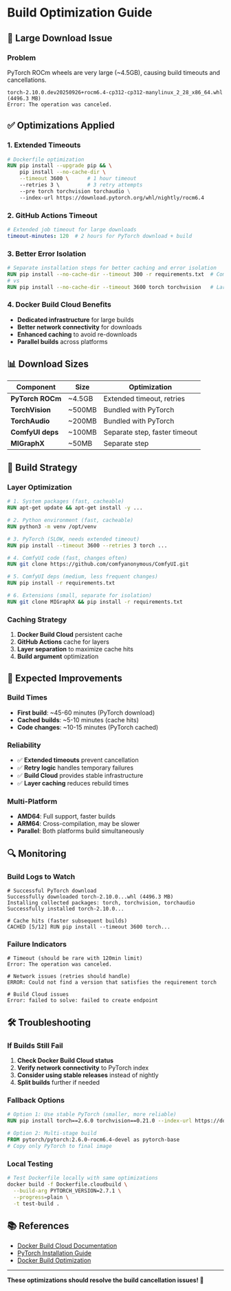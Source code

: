 # Build Optimization Guide

## 🐛 Large Download Issue

### **Problem**
PyTorch ROCm wheels are very large (~4.5GB), causing build timeouts and cancellations.

```
torch-2.10.0.dev20250926+rocm6.4-cp312-cp312-manylinux_2_28_x86_64.whl (4496.3 MB)
Error: The operation was canceled.
```

## ✅ Optimizations Applied

### **1. Extended Timeouts**
```dockerfile
# Dockerfile optimization
RUN pip install --upgrade pip && \
    pip install --no-cache-dir \
    --timeout 3600 \      # 1 hour timeout
    --retries 3 \         # 3 retry attempts
    --pre torch torchvision torchaudio \
    --index-url https://download.pytorch.org/whl/nightly/rocm6.4
```

### **2. GitHub Actions Timeout**
```yaml
# Extended job timeout for large downloads
timeout-minutes: 120  # 2 hours for PyTorch download + build
```

### **3. Better Error Isolation**
```dockerfile
# Separate installation steps for better caching and error isolation
RUN pip install --no-cache-dir --timeout 300 -r requirements.txt  # ComfyUI deps
# vs
RUN pip install --no-cache-dir --timeout 3600 torch torchvision   # Large PyTorch
```

### **4. Docker Build Cloud Benefits**
- **Dedicated infrastructure** for large builds
- **Better network connectivity** for downloads
- **Enhanced caching** to avoid re-downloads
- **Parallel builds** across platforms

## 📊 Download Sizes

| Component | Size | Optimization |
|-----------|------|-------------|
| **PyTorch ROCm** | ~4.5GB | Extended timeout, retries |
| **TorchVision** | ~500MB | Bundled with PyTorch |
| **TorchAudio** | ~200MB | Bundled with PyTorch |
| **ComfyUI deps** | ~100MB | Separate step, faster timeout |
| **MIGraphX** | ~50MB | Separate step |

## 🎯 Build Strategy

### **Layer Optimization**
```dockerfile
# 1. System packages (fast, cacheable)
RUN apt-get update && apt-get install -y ...

# 2. Python environment (fast, cacheable)  
RUN python3 -m venv /opt/venv

# 3. PyTorch (SLOW, needs extended timeout)
RUN pip install --timeout 3600 --retries 3 torch ...

# 4. ComfyUI code (fast, changes often)
RUN git clone https://github.com/comfyanonymous/ComfyUI.git

# 5. ComfyUI deps (medium, less frequent changes)
RUN pip install -r requirements.txt

# 6. Extensions (small, separate for isolation)
RUN git clone MIGraphX && pip install -r requirements.txt
```

### **Caching Strategy**
1. **Docker Build Cloud** persistent cache
2. **GitHub Actions** cache for layers
3. **Layer separation** to maximize cache hits
4. **Build argument** optimization

## 🚀 Expected Improvements

### **Build Times**
- **First build**: ~45-60 minutes (PyTorch download)
- **Cached builds**: ~5-10 minutes (cache hits)
- **Code changes**: ~10-15 minutes (PyTorch cached)

### **Reliability**
- ✅ **Extended timeouts** prevent cancellation
- ✅ **Retry logic** handles temporary failures
- ✅ **Build Cloud** provides stable infrastructure
- ✅ **Layer caching** reduces rebuild times

### **Multi-Platform**
- **AMD64**: Full support, faster builds
- **ARM64**: Cross-compilation, may be slower
- **Parallel**: Both platforms build simultaneously

## 🔍 Monitoring

### **Build Logs to Watch**
```
# Successful PyTorch download
Successfully downloaded torch-2.10.0...whl (4496.3 MB)
Installing collected packages: torch, torchvision, torchaudio
Successfully installed torch-2.10.0...

# Cache hits (faster subsequent builds)
CACHED [5/12] RUN pip install --timeout 3600 torch...
```

### **Failure Indicators**
```
# Timeout (should be rare with 120min limit)
Error: The operation was canceled.

# Network issues (retries should handle)
ERROR: Could not find a version that satisfies the requirement torch

# Build Cloud issues
Error: failed to solve: failed to create endpoint
```

## 🛠️ Troubleshooting

### **If Builds Still Fail**
1. **Check Docker Build Cloud status**
2. **Verify network connectivity** to PyTorch index
3. **Consider using stable releases** instead of nightly
4. **Split builds** further if needed

### **Fallback Options**
```dockerfile
# Option 1: Use stable PyTorch (smaller, more reliable)
RUN pip install torch==2.6.0 torchvision==0.21.0 --index-url https://download.pytorch.org/whl/rocm6.4/

# Option 2: Multi-stage build
FROM pytorch/pytorch:2.6.0-rocm6.4-devel as pytorch-base
# Copy only PyTorch to final image
```

### **Local Testing**
```bash
# Test Dockerfile locally with same optimizations
docker build -f Dockerfile.cloudbuild \
  --build-arg PYTORCH_VERSION=2.7.1 \
  --progress=plain \
  -t test-build .
```

## 📚 References

- [Docker Build Cloud Documentation](https://docs.docker.com/build/cloud/)
- [PyTorch Installation Guide](https://pytorch.org/get-started/locally/)
- [Docker Build Optimization](https://docs.docker.com/build/optimization/)

---

**These optimizations should resolve the build cancellation issues! 🚀**
